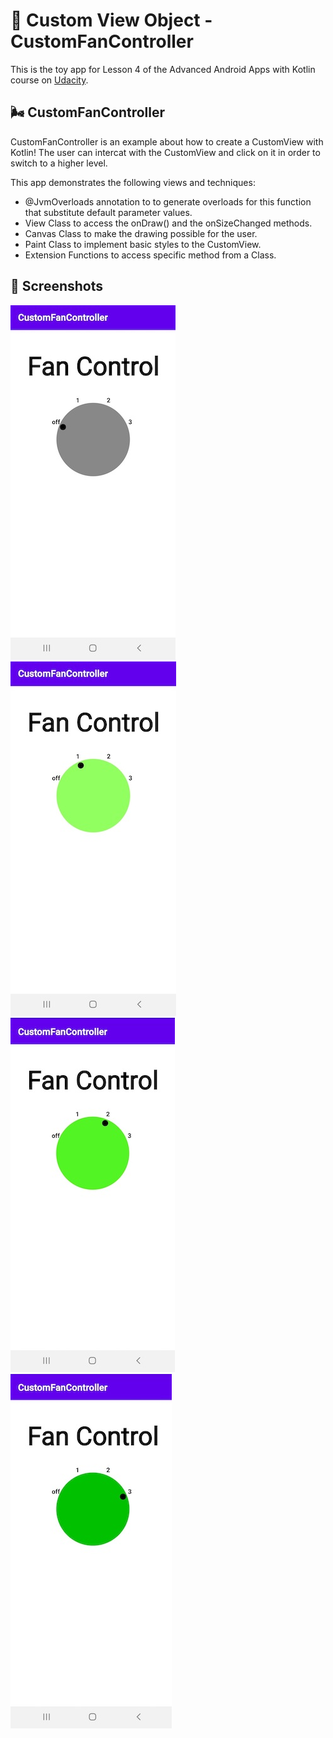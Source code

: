 # :art: Custom View Object - CustomFanController

This is the toy app for Lesson 4 of the Advanced Android Apps with Kotlin course on [Udacity](https://www.udacity.com/).

## :wind_face: CustomFanController 

CustomFanController is an example about how to create a CustomView with Kotlin! The user can intercat with the CustomView and click on it in order to switch to a higher level.

This app demonstrates the following views and techniques:

* @JvmOverloads annotation to to generate overloads for this function that substitute default parameter values.
* View Class to access the onDraw() and the onSizeChanged methods.
* Canvas Class to make the drawing possible for the user.
* Paint Class to implement basic styles to the CustomView.
* Extension Functions to access specific method from a Class.

## :camera_flash: Screenshots

![Screenshot 1](screenshots/screenshot_1.jpeg)
![Screenshot 2](screenshots/screenshot_2.jpeg)
![Screenshot 3](screenshots/screenshot_3.jpeg)
![Screenshot 4](screenshots/screenshot_4.jpeg)
